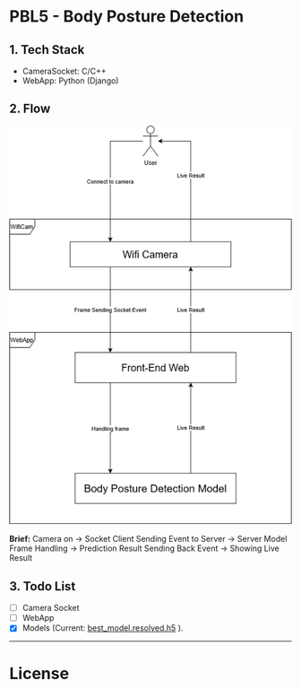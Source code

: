# PBL5 - Body Posture Detection

## 1. Tech Stack

- CameraSocket: C/C++
- WebApp: Python (Django)

## 2. Flow

![img](./assets/BasicFlow.png)

**Brief:** Camera on -> Socket Client Sending Event to Server -> Server Model Frame Handling -> Prediction Result Sending Back Event -> Showing Live Result

## 3. Todo List

* [ ] Camera Socket
* [ ] WebApp
* [X] Models (Current: [best_model.resolved.h5](./_models/best_model.resolved.h5) ).

---

# License

